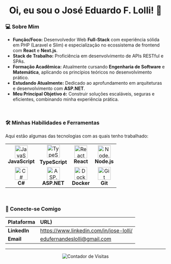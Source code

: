 <div align="center">
  <h1 align="center">Oi, eu sou o José Eduardo F. Lolli! 👋</h1>
</div>


### 💻 Sobre Mim

- **Função/Foco:** Desenvolvedor Web **Full-Stack** com experiência sólida em PHP (Laravel e Slim) e especialização no ecossistema de frontend com **React** e **Next.js**.
- **Stack de Trabalho:** Proficiência em desenvolvimento de APIs RESTful e SPAs.
- **Formação Acadêmica:** Atualmente cursando **Engenharia de Software** e **Matemática**, aplicando os princípios teóricos no desenvolvimento prático.
- **Estudando Atualmente:** Dedicado ao aprofundamento em arquiteturas e desenvolvimento com **ASP.NET**.
- **Meu Principal Objetivo é:** Construir soluções escaláveis, seguras e eficientes, combinando minha experiência prática.
<br>

### 🛠️ Minhas Habilidades e Ferramentas

Aqui estão algumas das tecnologias com as quais tenho trabalhado:

<table>
  <tr>
    <td align="center">
      <a href="https://developer.mozilla.org/pt-BR/docs/Web/JavaScript" target="_blank">
        <img src="https://cdn.jsdelivr.net/gh/devicons/devicon/icons/javascript/javascript-original.svg" width="40" height="40" alt="JavaScript" />
      </a>
        <br>
      <strong>JavaScript</strong>
    </td>
    <td align="center">
      <a href="https://www.typescriptlang.org/" target="_blank"> 
        <img src="https://cdn.jsdelivr.net/gh/devicons/devicon/icons/typescript/typescript-original.svg" width="40" height="40" alt="TypeScript" />
      <a/>
      <br>
      <strong>TypeScript</strong>
    </td>
    <td align="center">
      <a href="https://react.dev/" target="_blank">
        <img src="https://cdn.jsdelivr.net/gh/devicons/devicon/icons/react/react-original.svg" width="40" height="40" alt="React" />
      </a>
        <br>
      <strong>React</strong>
    </td>
    <td align="center">
      <a href="https://nodejs.org/pt" target="_blank">
        <img src="https://cdn.jsdelivr.net/gh/devicons/devicon/icons/nodejs/nodejs-original.svg" width="40" height="40" alt="Node.js" />
      </a>
      <br>
      <strong>Node.js</strong>
    </td>
    <tr>
      <td align="center">
        <a href="https://dotnet.microsoft.com/pt-br/languages/csharp" target="_blank">
          <img src="https://cdn.jsdelivr.net/gh/devicons/devicon/icons/csharp/csharp-original.svg" width="40" height="40" alt="C#" />
        </a>
        <br>
        <strong>C#</strong>
      </td>
      <td align="center">
        <a href="https://dotnet.microsoft.com/en-us/apps/aspnet" target="_blank"> 
          <img src="https://cdn.jsdelivr.net/gh/devicons/devicon/icons/dot-net/dot-net-original.svg" width="40" height="40" alt="ASP.NET" />
        </a>
          <br>
        <strong>ASP.NET</strong>
      </td>
    <td align="center">
      <a href="https://www.docker.com/" target="_blank">
        <img src="https://cdn.jsdelivr.net/gh/devicons/devicon/icons/docker/docker-original.svg" width="40" height="40" alt="Docker" />
      </a>
      <br>
      <strong>Docker</strong>
    </td>
    <td align="center">
      <a href="https://git-scm.com/docs/git" target="_blank">
      <img src="https://cdn.jsdelivr.net/gh/devicons/devicon/icons/git/git-original.svg" width="40" height="40" alt="Git" />
      </a>
      <br>
      <strong>Git</strong>
    </td>
  </tr>
</table>

<br>

### 🤝 Conecte-se Comigo

| Plataforma | URL) |
| :--- | :--- |
| **LinkedIn** | https://www.linkedin.com/in/jose-lolli/ |
| **Email** | edufernandeslolli@gmail.com |

---

<p align="center">
  <img src="https://komarev.com/ghpvc/?username=EduardoLolli&label=Visitas+ao+Perfil&color=0e75b6&style=flat" alt="Contador de Visitas" />
</p>
